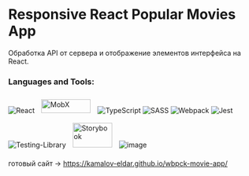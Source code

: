 # Responsive React Popular Movies App

Обработка API от сервера и отображение элементов интерфейса на React.

### Languages and Tools:

![React](https://img.shields.io/badge/react-%2320232a.svg?style=for-the-badge&logo=react&logoColor=%2361DAFB)
<img style="margin: 10px" src="https://a11ybadges.com/badge?logo=mobx" alt="MobX" width="100" height="28" />
![TypeScript](https://img.shields.io/badge/typescript-%23007ACC.svg?style=for-the-badge&logo=typescript&logoColor=white)
![SASS](https://img.shields.io/badge/SASS-hotpink.svg?style=for-the-badge&logo=SASS&logoColor=white)
![Webpack](https://img.shields.io/badge/webpack-%238DD6F9.svg?style=for-the-badge&logo=webpack&logoColor=black)
![Jest](https://img.shields.io/badge/-jest-%23C21325?style=for-the-badge&logo=jest&logoColor=white)
![Testing-Library](https://img.shields.io/badge/-TestingLibrary-%23E33332?style=for-the-badge&logo=testing-library&logoColor=white)
<img style="margin: 10px" src="https://a11ybadges.com/badge?logo=storybook" alt="Storybook" width="80" height="50" />
![image](https://github.com/kamalov-eldar/mobx-movie-app/blob/master/src/img/movies.gif)

готовый сайт -> https://kamalov-eldar.github.io/wbpck-movie-app/
